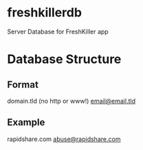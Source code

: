 freshkillerdb
=============

Server Database for FreshKiller app

Database Structure
==================

Format
------

domain.tld (no http or www!)
email@email.tld

Example
-------

rapidshare.com
abuse@rapidshare.com